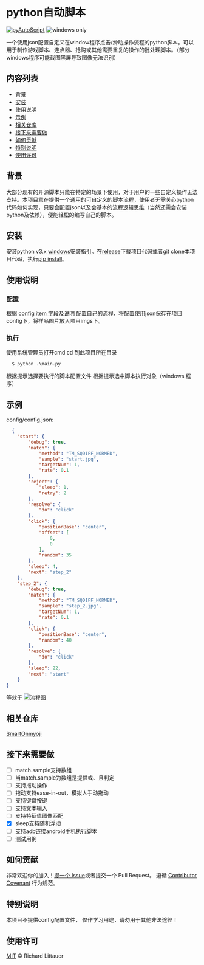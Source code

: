 # python自动脚本
[![pyAutoScript](https://img.shields.io/badge/python-v3.x-blue)](https://github.com/ziitar/pyAutoScript) ![windows only](https://img.shields.io/badge/platform-windows-blue)

一个使用json配置自定义在window程序点击/滑动操作流程的python脚本。可以用于制作游戏脚本、连点器、抢购或其他需要重复的操作的批处理脚本。（部分windows程序可能截图黑屏导致图像无法识别）

## 内容列表

- [背景](#背景)
- [安装](#安装)
- [使用说明](#使用说明)
- [示例](#示例)
- [相关仓库](#相关仓库)
- [接下来需要做](#接下来需要做)
- [如何贡献](#如何贡献)
- [特别说明](#特别说明)
- [使用许可](#使用许可)

## 背景
大部分现有的开源脚本只能在特定的场景下使用，对于用户的一些自定义操作无法支持。本项目意在提供一个通用的可自定义的脚本流程，使用者无需关心python代码如何实现，只要会配置json以及会基本的流程逻辑思维（当然还需会安装python及依赖），便能轻松的编写自己的脚本。

## 安装
安装python v3.x [windows安装指引](https://docs.python.org/zh-cn/3/using/windows.html#)。在[release](https://github.com/ziitar/pyAutoScript/releases)下载项目代码或者git clone本项目代码，执行[pip install](https://docs.python.org/zh-cn/3/installing/index.html)。

## 使用说明

### 配置
根据 [config item 字段及说明](https://github.com/ziitar/pyAutoScript/blob/master/config/config.md) 配置自己的流程，将配置使用json保存在项目config下，将样品图片放入项目imgs下。

### 执行
使用系统管理员打开cmd 
cd 到此项目所在目录
```
  $ python .\main.py
```
根据提示选择要执行的脚本配置文件
根据提示选中脚本执行对象（windows 程序）

## 示例
config/config.json:
```json
  {
    "start": {
        "debug": true,
        "match": {
            "method": "TM_SQDIFF_NORMED",
            "sample": "start.jpg",
            "targetNum": 1,
            "rate": 0.1
        },
        "reject": {
            "sleep": 1,
            "retry": 2
        },
        "resolve": {
            "do": "click"
        },
        "click": {
            "positionBase": "center",
            "offset": [
                0,
                0
            ],
            "random": 35
        },
        "sleep": 4,
        "next": "step_2"
    },
    "step_2": {
        "debug": true,
        "match": {
            "method": "TM_SQDIFF_NORMED",
            "sample": "step_2.jpg",
            "targetNum": 1,
            "rate": 0.1
        },
        "click": {
            "positionBase": "center",
            "random": 40
        },
        "resolve": {
            "do": "click"
        },
        "sleep": 22,
        "next": "start"
    }
}
```
等效于 ![流程图](http://assets.processon.com/chart_image/625d21381e085306fa70ddff.png)

## 相关仓库

[SmartOnmyoji](https://github.com/aicezam/SmartOnmyoji)


## 接下来需要做

- [ ] match.sample支持数组
- [ ] 当match.sample为数组是提供或、且判定
- [ ] 支持拖动操作
- [ ] 拖动支持ease-in-out，模拟人手动拖动
- [ ] 支持键盘按键
- [ ] 支持文本输入
- [ ] 支持特征值图像匹配
- [x] sleep支持随机浮动
- [ ] 支持adb链接android手机执行脚本
- [ ] 测试用例

## 如何贡献
非常欢迎你的加入！[提一个 Issue](https://github.com/ziitar/pyAutoScript/issues/new)或者提交一个 Pull Request。
遵循 [Contributor Covenant](http://contributor-covenant.org/version/1/3/0/) 行为规范。

## 特别说明

本项目不提供config配置文件，
仅作学习用途，请勿用于其他非法途径！

## 使用许可
[MIT](LICENSE) © Richard Littauer
